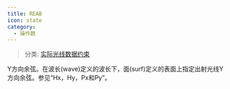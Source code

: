 ```yaml
---
title: REAB
icon: state
category:
  - 操作数
---
```


> 分类: [实际光线数据约束](/hb/operands/131/882/  "Zemax 操作数 实际光线数据约束")

Y方向余弦。在波长(wave)定义的波长下，面(surf)定义的表面上指定出射光线Y方向余弦。参见“Hx，Hy，Px和Py”。